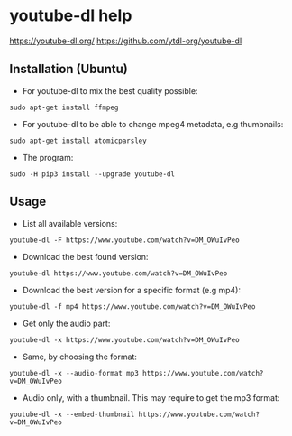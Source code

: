 # youtube-dl help

<https://youtube-dl.org/>
<https://github.com/ytdl-org/youtube-dl>


## Installation (Ubuntu)

- For youtube-dl to mix the best quality possible:

```
sudo apt-get install ffmpeg
```

- For youtube-dl to be able to change mpeg4 metadata, e.g thumbnails:

```
sudo apt-get install atomicparsley
```

- The program:

```
sudo -H pip3 install --upgrade youtube-dl
```


## Usage

- List all available versions:

```
youtube-dl -F https://www.youtube.com/watch?v=DM_OWuIvPeo
```

- Download the best found version:

```
youtube-dl https://www.youtube.com/watch?v=DM_OWuIvPeo
```

- Download the best version for a specific format (e.g mp4):

```
youtube-dl -f mp4 https://www.youtube.com/watch?v=DM_OWuIvPeo
```

- Get only the audio part:

```
youtube-dl -x https://www.youtube.com/watch?v=DM_OWuIvPeo
```

- Same, by choosing the format:

```
youtube-dl -x --audio-format mp3 https://www.youtube.com/watch?v=DM_OWuIvPeo
```

- Audio only, with a thumbnail. This may require to get the mp3 format:

```
youtube-dl -x --embed-thumbnail https://www.youtube.com/watch?v=DM_OWuIvPeo
```
